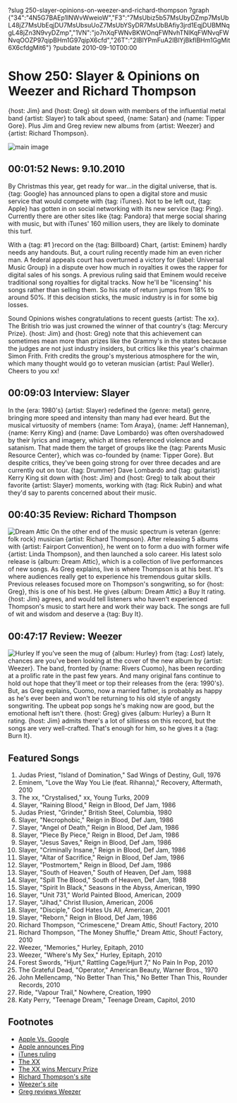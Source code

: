 ?slug 250-slayer-opinions-on-weezer-and-richard-thompson
?graph {"34":"4N5G7BAEp1lNWvWweioW","F3":"7MsUbiz5b57MsUbyDZmp7MsUbL48jZ7MsUbEqjDU7MsUbsuUoZ7MsUbYSyDR7MsUbBAfiy3jrd1EqjDUBMNqgL48jZn3N9vyDZmp","1VN":"jo7nXqFWNvBKWOnqFWNvhTNIKqFWNvqFWNvqOOZP97qipBHm1G97qipX6cfd","26T":"2IBlYPmFuA2IBlYjBkflBHm1GgMit6X6cfdgMit6"}
?pubdate 2010-09-10T00:00

# Show 250: Slayer & Opinions on Weezer and Richard Thompson
{host: Jim} and {host: Greg} sit down with members of the influential metal band {artist: Slayer} to talk about speed, {name: Satan} and {name: Tipper Gore}. Plus Jim and Greg review new albums from {artist: Weezer} and {artist: Richard Thompson}.

![main image](https://static.soundopinions.org/images/2010/slayer/2.jpg)

## 00:01:52 News: 9.10.2010
By Christmas this year, get ready for war...in the digital universe, that is. {tag: Google} has announced plans to open a digital store and music service that would compete with {tag: iTunes}. Not to be left out, {tag: Apple} has gotten in on social networking with its new service {tag: Ping}. Currently there are other sites like {tag: Pandora} that merge social sharing with music, but with iTunes' 160 million users, they are likely to dominate this turf.

With a {tag: #1 }record on the {tag: Billboard} Chart, {artist: Eminem} hardly needs any handouts. But, a court ruling recently made him an even richer man. A federal appeals court has overturned a victory for {label: Universal Music Group} in a dispute over how much in royalties it owes the rapper for digital sales of his songs. A previous ruling said that Eminem would receive traditional song royalties for digital tracks. Now he'll be "licensing" his songs rather than selling them. So his rate of return jumps from 18% to around 50%. If this decision sticks, the music industry is in for some big losses.

Sound Opinions wishes congratulations to recent guests {artist: The xx}. The British trio was just crowned the winner of that country's {tag: Mercury Prize}. {host: Jim} and {host: Greg} note that this achievement can sometimes mean more than prizes like the Grammy's in the states because the judges are not just industry insiders, but critics like this year's chairman Simon Frith. Frith credits the group's mysterious atmosphere for the win, which many thought would go to veteran musician {artist: Paul Weller}. Cheers to you xx!

## 00:09:03 Interview: Slayer
In the {era: 1980's} {artist: Slayer} redefined the {genre: metal} genre, bringing more speed and intensity than many had ever heard. But the musical virtuosity of members {name: Tom Araya}, {name: Jeff Hanneman}, {name: Kerry King} and {name: Dave Lombardo} was often overshadowed by their lyrics and imagery, which at times referenced violence and satanism. That made them the target of groups like the {tag: Parents Music Resource Center}, which was co-founded by {name: Tipper Gore}. But despite critics, they've been going strong for over three decades and are currently out on tour. {tag: Drummer} Dave Lombardo and {tag: guitarist} Kerry King sit down with {host: Jim} and {host: Greg} to talk about their favorite {artist: Slayer} moments, working with {tag: Rick Rubin} and what they'd say to parents concerned about their music.

## 00:40:35 Review: Richard Thompson
![Dream Attic](https://static.soundopinions.org/assets/250/1VN0.jpg)
On the other end of the music spectrum is veteran {genre: folk rock} musician {artist: Richard Thompson}. After releasing 5 albums with {artist: Fairport Convention}, he went on to form a duo with former wife {artist: Linda Thompson}, and then launched a solo career. His latest solo release is {album: Dream Attic}, which is a collection of live performances of new songs. As Greg explains, live is where Thompson is at his best. It's where audiences really get to experience his tremendous guitar skills. Previous releases focused more on Thompson's songwriting, so for {host: Greg}, this is one of his best. He gives {album: Dream Attic} a Buy It rating. {host: Jim} agrees, and would tell listeners who haven't experienced Thompson's music to start here and work their way back. The songs are full of wit and wisdom and deserve a {tag: Buy It}.

## 00:47:17 Review: Weezer
![Hurley](https://static.soundopinions.org/assets/250/26T0.jpg)
 If you've seen the mug of {album: Hurley} from {tag: *Lost*} lately, chances are you've been looking at the cover of the new album by {artist: Weezer}. The band, fronted by {name: Rivers Cuomo}, has been recording at a prolific rate in the past few years. And many original fans continue to hold out hope that they'll meet or top their releases from the {era: 1990's}. But, as Greg explains, Cuomo, now a married father, is probably as happy as he's ever been and won't be returning to his old style of angsty songwriting. The upbeat pop songs he's making now are good, but the emotional heft isn't there. {host: Greg} gives {album: Hurley} a Burn It rating. {host: Jim} admits there's a lot of silliness on this record, but the songs are very well-crafted. That's enough for him, so he gives it a {tag: Burn It}. 

## Featured Songs
1. Judas Priest, "Island of Domination," Sad Wings of Destiny, Gull, 1976
2. Eminem, "Love the Way You Lie (feat. Rihanna)," Recovery, Aftermath, 2010
3. The xx, "Crystalised," xx, Young Turks, 2009
4. Slayer, "Raining Blood," Reign in Blood, Def Jam, 1986
5. Judas Priest, "Grinder," British Steel, Columbia, 1980
6. Slayer, "Necrophobic," Reign in Blood, Def Jam, 1986
7. Slayer, "Angel of Death," Reign in Blood, Def Jam, 1986
8. Slayer, "Piece By Piece," Reign in Blood, Def Jam, 1986
9. Slayer, "Jesus Saves," Reign in Blood, Def Jam, 1986
10. Slayer, "Criminally Insane," Reign in Blood, Def Jam, 1986
11. Slayer, "Altar of Sacrifice," Reign in Blood, Def Jam, 1986
12. Slayer, "Postmortem," Reign in Blood, Def Jam, 1986
13. Slayer, "South of Heaven," South of Heaven, Def Jam, 1988
14. Slayer, "Spill The Blood," South of Heaven, Def Jam, 1988
15. Slayer, "Spirit In Black," Seasons in the Abyss, American, 1990
16. Slayer, "Unit 731," World Painted Blood, American, 2009
17. Slayer, "Jihad," Christ Illusion, American, 2006
18. Slayer, "Disciple," God Hates Us All, American, 2001
19. Slayer, "Reborn," Reign in Blood, Def Jam, 1986
20. Richard Thompson, "Crimescene," Dream Attic, Shout! Factory, 2010
21. Richard Thompson, "The Money Shuffle," Dream Attic, Shout! Factory, 2010
22. Weezer, "Memories," Hurley, Epitaph, 2010
23. Weezer, "Where's My Sex," Hurley, Epitaph, 2010
24. Forest Swords, "Hjurt," Rattling Cage/Hjurt 7," No Pain In Pop, 2010
25. The Grateful Dead, "Operator," American Beauty, Warner Bros., 1970
26. John Mellencamp, "No Better Than This," No Better Than This, Rounder Records, 2010
27. Ride, "Vapour Trail," Nowhere, Creation, 1990
28. Katy Perry, "Teenage Dream," Teenage Dream, Capitol, 2010

## Footnotes
- [Apple Vs. Google](http://www.reuters.com/article/idUSTRE68151Q20100902)
- [Apple announces Ping](http://gadgetwise.blogs.nytimes.com/2010/09/01/ping-fosters-music-discovery-not-friend-discovery/?scp=7&sq=ping&st=cse)
- [iTunes ruling](http://blogs.wsj.com/digits/2010/09/07/itunes-songs-arent-purchased-but-licensed-court-rules)
- [The XX](http://thexx.info/)
- [The XX wins Mercury Prize](http://www.guardian.co.uk/music/2010/sep/08/the-xx-mercury-prize-2010)
- [Richard Thompson's site](http://www.richardthompson-music.com/)
- [Weezer's site](http://www.weezer.com/)
- [Greg reviews Weezer](http://leisureblogs.chicagotribune.com/turn_it_up/2010/09/album-review-weezer-hurley.html)
